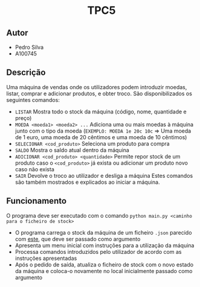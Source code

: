 <h1 align="center">TPC5</h1>

## Autor
- Pedro Silva
- A100745

## Descrição

Uma máquina de vendas onde os utilizadores podem introduzir moedas, listar, comprar e adicionar produtos, e obter troco.
São disponibilizados os seguintes comandos:
- ```LISTAR``` Mostra todo o stock da máquina (código, nome, quantidade e preço)
- ```MOEDA <moeda1> <moeda2> ...``` Adiciona uma ou mais moedas à máquina junto com o tipo da moeda (```EXEMPLO: MOEDA 1e 20c 10c``` => Uma moeda de 1 euro, uma moeda de 20 cêntimos e uma moeda de 10 cêntimos)
- ```SELECIONAR <cod_produto>``` Seleciona um produto para compra
- ```SALDO``` Mostra o saldo atual dentro da máquina
- ```ADICIONAR <cod_produto> <quantidade>``` Permite repor stock de um produto caso o ```<cod_produto>``` já exista ou adicionar um produto novo caso não exista
- ```SAIR``` Devolve o troco ao utilizador e desliga a máquina
Estes comandos são também mostrados e explicados ao iniciar a máquina.

## Funcionamento

O programa deve ser executado com o comando ```python main.py <caminho para o ficheiro de stock>```
- O programa carrega o stock da máquina de um ficheiro ```.json``` parecido com [este](https://github.com/Pedrosilva03/PL2025/blob/main/TPC5/stock/stock.json), que deve ser passado como argumento
- Apresenta um menu inicial com instruções para a utilização da máquina
- Processa comandos introduzidos pelo utilizador de acordo com as instruções apresentadas
- Após o pedido de saída, atualiza o ficheiro de stock com o novo estado da máquina e coloca-o novamente no local inicialmente passado como argumento
